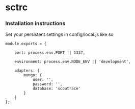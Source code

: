 # sctrc
### Installation instructions
Set your persistent settings in config/local.js like so

```
module.exports = {

	port: process.env.PORT || 1337,

	environment: process.env.NODE_ENV || 'development',

	adapters: {
		mongo: {
			user: '',
			password: '',
			database: 'scoutrace'
		}
	}
};
```

